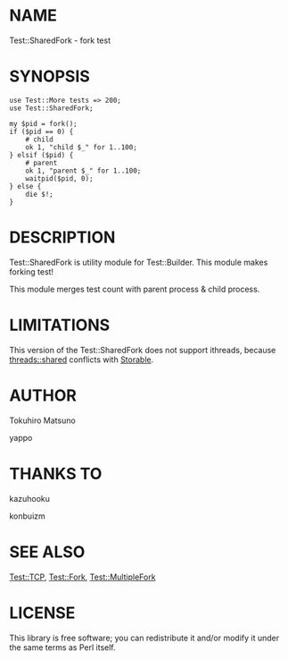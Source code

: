 # NAME

Test::SharedFork - fork test

# SYNOPSIS

    use Test::More tests => 200;
    use Test::SharedFork;

    my $pid = fork();
    if ($pid == 0) {
        # child
        ok 1, "child $_" for 1..100;
    } elsif ($pid) {
        # parent
        ok 1, "parent $_" for 1..100;
        waitpid($pid, 0);
    } else {
        die $!;
    }

# DESCRIPTION

Test::SharedFork is utility module for Test::Builder.
This module makes forking test!

This module merges test count with parent process & child process.

# LIMITATIONS

This version of the Test::SharedFork does not support ithreads, because [threads::shared](http://search.cpan.org/perldoc?threads::shared) conflicts with [Storable](http://search.cpan.org/perldoc?Storable).

# AUTHOR

Tokuhiro Matsuno <tokuhirom  slkjfd gmail.com>

yappo

# THANKS TO

kazuhooku

konbuizm

# SEE ALSO

[Test::TCP](http://search.cpan.org/perldoc?Test::TCP), [Test::Fork](http://search.cpan.org/perldoc?Test::Fork), [Test::MultipleFork](http://search.cpan.org/perldoc?Test::MultipleFork)

# LICENSE

This library is free software; you can redistribute it and/or modify
it under the same terms as Perl itself.